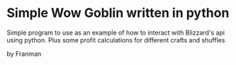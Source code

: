 # Simple Wow Goblin written in python
Simple program to use as an example of how to interact with Blizzard's api using python. Plus some profit calculations for different crafts and shuffles



by Franman

